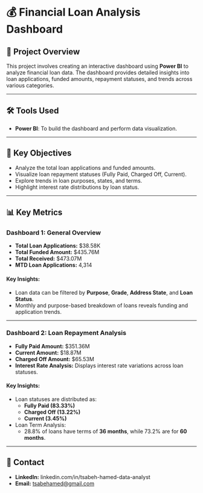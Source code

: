 # 💰 Financial Loan Analysis Dashboard

## 📄 Project Overview  
This project involves creating an interactive dashboard using **Power BI** to analyze financial loan data. The dashboard provides detailed insights into loan applications, funded amounts, repayment statuses, and trends across various categories.

---

## 🛠️ Tools Used  
- **Power BI**: To build the dashboard and perform data visualization.

---

## 🎯 Key Objectives  
- Analyze the total loan applications and funded amounts.  
- Visualize loan repayment statuses (Fully Paid, Charged Off, Current).  
- Explore trends in loan purposes, states, and terms.  
- Highlight interest rate distributions by loan status.  

---

## 📊 Key Metrics  
### Dashboard 1: General Overview  
- **Total Loan Applications:** $38.58K  
- **Total Funded Amount:** $435.76M  
- **Total Received:** $473.07M  
- **MTD Loan Applications:** 4,314  

#### Key Insights:  
- Loan data can be filtered by **Purpose**, **Grade**, **Address State**, and **Loan Status**.  
- Monthly and purpose-based breakdown of loans reveals funding and application trends.  

---

### Dashboard 2: Loan Repayment Analysis  
- **Fully Paid Amount:** $351.36M  
- **Current Amount:** $18.87M  
- **Charged Off Amount:** $65.53M  
- **Interest Rate Analysis:** Displays interest rate variations across loan statuses.  

#### Key Insights:  
- Loan statuses are distributed as:  
  - **Fully Paid (83.33%)**  
  - **Charged Off (13.22%)**  
  - **Current (3.45%)**  
- Loan Term Analysis:  
  - 28.8% of loans have terms of **36 months**, while 73.2% are for **60 months**. 

---

## 📧 Contact  
- **LinkedIn:**  linkedin.com/in/tsabeh-hamed-data-analyst
- **Email:** tsabehamed@gmail.com
